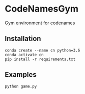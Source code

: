 # CodeNamesGym
Gym environment for codenames

##  Installation
```
conda create --name cn python=3.6
conda activate cn
pip install -r requirements.txt
```

## Examples

```
python game.py
```

